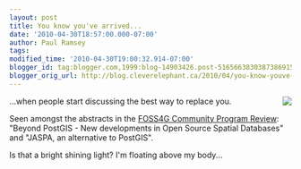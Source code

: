 ```yaml
---
layout: post
title: You know you've arrived...
date: '2010-04-30T18:57:00.000-07:00'
author: Paul Ramsey
tags: 
modified_time: '2010-04-30T19:00:32.914-07:00'
blogger_id: tag:blogger.com,1999:blog-14903426.post-5165663830387386915
blogger_orig_url: http://blog.cleverelephant.ca/2010/04/you-know-youve-arrived.html
---
```


[<img src="http://wiki.osgeo.org/images/thumb/d/d6/Foss4g2010_logo.jpg/180px-Foss4g2010_logo.jpg" align="right"/>](http://2010.foss4g.org/)...when people start discussing the best way to replace you.

Seen amongst the abstracts in the [FOSS4G Community Program Review](http://2010.foss4g.org/review): "Beyond PostGIS - New developments in Open Source Spatial Databases" and "JASPA, an alternative to PostGIS". 

Is that a bright shining light? I'm floating above my body...

